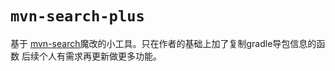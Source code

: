 # `mvn-search-plus`
基于
[mvn-search](https://github.com/erosb/mvn-search)魔改的小工具。只在作者的基础上加了复制gradle导包信息的函数
后续个人有需求再更新做更多功能。